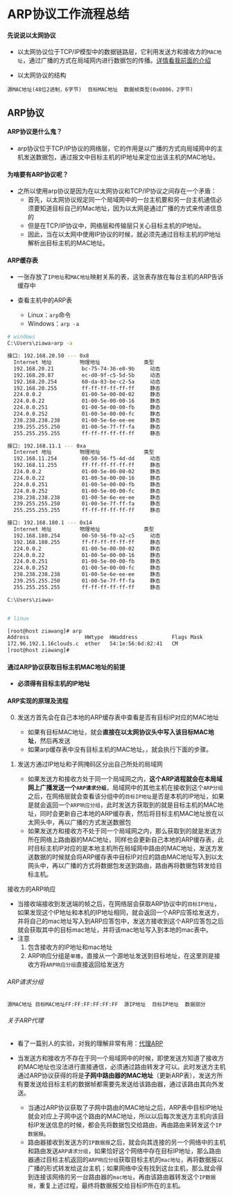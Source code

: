 # ARP协议工作流程总结

#### 先说说以太网协议
- 以太网协议位于TCP/IP模型中的数据链路层，它利用发送方和接收方的`MAC地址`，通过广播的方式在局域网内进行数据包的传播。[详情看我前面的介绍](http://www.ziawang.com/article/210/)

- 以太网协议的结构

```
源MAC地址(48位2进制，6字节)  目标MAC地址  数据帧类型(0x0806，2字节)
```


## ARP协议

#### ARP协议是什么鬼？
- arp协议位于TCP/IP协议的网络层，它的作用是以广播的方式向局域网中的主机发送数据包，通过报文中目标主机的IP地址来定位出该主机的MAC地址。

#### 为啥要有ARP协议呢？
- 之所以使用arp协议是因为在以太网协议和TCP/IP协议之间存在一个矛盾：
	- 首先，以太网协议规定同一个局域网中的一台主机要和另一台主机通信必须要知道目标自己的Mac地址，因为以太网是通过广播的方式来传递信息的
	- 但是在TCP/IP协议中，网络层和传输层只关心目标主机的IP地址。
	- 因此，当在以太网中使用IP协议的时候，就必须先通过目标主机的IP地址解析出目标主机的MAC地址。

#### ARP缓存表
- 一张存放了`IP地址`和`MAC地址`映射关系的表，这张表存放在每台主机的ARP告诉缓存中

- 查看主机中的ARP表
	- Linux：`arp`命令
	- Windows：`arp -a`

```bash
# windows
C:\Users\ziawa>arp -a

接口: 192.168.20.50 --- 0x8
  Internet 地址         物理地址              类型
  192.168.20.21         bc-75-74-36-e0-9b     动态
  192.168.20.87         ec-d0-9f-c5-5d-5b     动态
  192.168.20.254        60-da-83-be-c2-5a     动态
  192.168.20.255        ff-ff-ff-ff-ff-ff     静态
  224.0.0.2             01-00-5e-00-00-02     静态
  224.0.0.22            01-00-5e-00-00-16     静态
  224.0.0.251           01-00-5e-00-00-fb     静态
  224.0.0.252           01-00-5e-00-00-fc     静态
  238.238.238.238       01-00-5e-6e-ee-ee     静态
  239.255.255.250       01-00-5e-7f-ff-fa     静态
  255.255.255.255       ff-ff-ff-ff-ff-ff     静态

接口: 192.168.11.1 --- 0xa
  Internet 地址         物理地址              类型
  192.168.11.254        00-50-56-f5-4d-dd     动态
  192.168.11.255        ff-ff-ff-ff-ff-ff     静态
  224.0.0.2             01-00-5e-00-00-02     静态
  224.0.0.22            01-00-5e-00-00-16     静态
  224.0.0.251           01-00-5e-00-00-fb     静态
  224.0.0.252           01-00-5e-00-00-fc     静态
  238.238.238.238       01-00-5e-6e-ee-ee     静态
  239.255.255.250       01-00-5e-7f-ff-fa     静态
  255.255.255.255       ff-ff-ff-ff-ff-ff     静态

接口: 192.168.180.1 --- 0x14
  Internet 地址         物理地址              类型
  192.168.180.254       00-50-56-f0-a2-c5     动态
  192.168.180.255       ff-ff-ff-ff-ff-ff     静态
  224.0.0.2             01-00-5e-00-00-02     静态
  224.0.0.22            01-00-5e-00-00-16     静态
  224.0.0.251           01-00-5e-00-00-fb     静态
  224.0.0.252           01-00-5e-00-00-fc     静态
  238.238.238.238       01-00-5e-6e-ee-ee     静态
  239.255.255.250       01-00-5e-7f-ff-fa     静态
  255.255.255.255       ff-ff-ff-ff-ff-ff     静态

C:\Users\ziawa>


# linux

[root@host ziawang]# arp
Address                  HWtype  HWaddress           Flags Mask            Iface
172.96.192.1.16clouds.c  ether   54:1e:56:6d:82:41   CM                    eth0
[root@host ziawang]# 

```


#### 通过ARP协议获取目标主机MAC地址的前提
- **必须得有目标主机的IP地址**


#### ARP实现的原理及流程
0. 发送方首先会在自己本地的ARP缓存表中查看是否有目标IP对应的MAC地址
	- 如果有目标MAC地址，就会**直接在以太网协议头中写入该目标MAC地址**，然后再发送
	- 如果arp缓存表中没有目标主机的MAC地址。，就会执行下面的步骤。

1. 发送方通过IP地址和子网掩码区分出自己所处的局域网
	- 如果发送方和接收方处于同一个局域网之内，**这个ARP进程就会在本局域网上广播发送一个`ARP请求分组`**，局域网中的其他主机在接收到这个`ARP分组`之后，在网络层就会查看该分组中的`目标IP地址`是否是本机的IP地址，如果是就会返回一个`ARP响应分组`，此时发送方获取到的就是目标主机的MAC地址，同时会更新自己本地的ARP缓存表，然后将目标主机MAC地址放在以太网头中，再以广播的方式发送数据包
	- 如果发送方和接收方不处于同一个局域网之内，那么获取到的就是发送方所在网络上路由器的MAC地址，同样也会更新自己本地的ARP缓存表，此时目标主机IP对应的是本地主机所在局域网中路由的MAC地址，发送方发送数据的时候就会将ARP缓存表中目标IP对应的路由MAC地址写入到以太网头中，再以广播的方式将数据包发送到路由，路由再将数据包转发给目标主机。

接收方的ARP响应
- 当接收端接收到发送端的帧之后，在网络层会获取ARP协议中的`目标IP地址`，如果发现这个IP地址和本机的IP地址相同，就会返回一个ARP应答给发送方，并将自己的mac地址写入到ARP应答包中，发送方接收到这个ARP应答包之后就会获取其中的目标mac地址，并将该mac地址写入到本地的mac表中。
- 注意
	1. 包含接收方的IP地址和mac地址
	2. ARP响应分组是`单播`，直接从一个源地址发送到目标地址，在这里则是接收方将`ARP响应分组`直接返回给发送方


###### ARP请求分组

```
源MAC地址 目标MAC地址FF:FF:FF:FF:FF:FF  源IP地址  目标IP地址  数据部分 
```


###### 关于ARP代理
- 看了一篇别人的实验，对我的理解非常有用：[代理ARP](https://www.cisco.com/support/zh/105/5.shtml)

- 当发送方和接收方不存在于同一个局域网中的时候，即使发送方知道了接收方的MAC地址也没法进行直接通信，必须通过路由转发才可以。此时发送方主机通过ARP协议获得的将是**子网中路由器的MAC地址**（更新ARP表），发送方所有要发送给目标主机的数据帧都需要先发送给该路由器，通过该路由其向外发送。
	- 当通过ARP协议获取了子网中路由的MAC地址之后，ARP表中目标IP地址就会对应上子网中这个路由的MAC地址，所以以后每次发送方主机向该目标IP发送信息的时候，都会先将数据包交给路由，再由路由来转发这个`IP数据报`。
	- 路由器接收到发送方的`IP数据报`之后，就会向其连接的另一个网络中的主机和路由发送`ARP请求分组`，如果恰好这个网络中存在目标IP地址，那么路由器通过目标主机返回的`ARP响应分组`获取目标主机的`mac地址`，再将数据报以广播的形式转发给这台主机；如果网络中没有找到这台主机，那么就会得到连接该网络的另一台路由器的`mac地址`，再由该路由器转发这个`IP数据报`，重复上述过程，最终将数据报交给目标IP所在的主机。